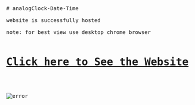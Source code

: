 <pre>
# analogClock-Date-Time

website is successfully hosted 

note: for best view use desktop chrome browser

<h1><a href="https://hardie0512.github.io/AnalogClock_UI-Design/" target="_blank">Click here to See the Website</a></h1>


<img src="https://github.com/jaypatel3382/analogClock-Date-Time/blob/main/asset/output.png" alt="error" />
</pre>
